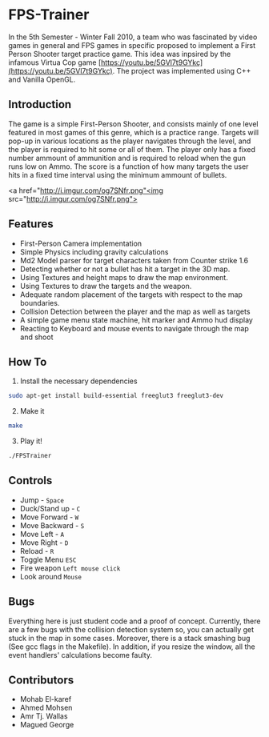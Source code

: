FPS-Trainer
===========

In the 5th Semester - Winter Fall 2010, a team who was fascinated by video games in general and FPS games in specific proposed to implement a First Person Shooter target practice game. This idea was inpsired by the infamous Virtua Cop game [https://youtu.be/5GVl7t9GYkc](https://youtu.be/5GVl7t9GYkc). The project was implemented using C++ and Vanilla OpenGL.

Introduction
------------
The game is a simple First-Person Shooter, and consists mainly of one level featured in most games of this genre, which is a practice range. Targets will pop-up in various locations as the player navigates through the level, and the player is required to hit some or all of them. The player only has a fixed number ammount of ammunition and is required to reload when the gun runs low on Ammo. The score is a function of how many targets the user hits in a fixed time interval using the minimum ammount of bullets.


<a href="http://i.imgur.com/og7SNfr.png"<img src="http://i.imgur.com/og7SNfr.png"></img></a>


Features
--------
* First-Person Camera implementation
* Simple Physics including gravity calculations
* Md2 Model parser for target characters taken from Counter strike 1.6
* Detecting whether or not a bullet has hit a target in the 3D map.
* Using Textures and height maps to draw the map environment.
* Using Textures to draw the targets and the weapon.
* Adequate random placement of the targets with respect to the map boundaries.
* Collision Detection between the player and the map as well as targets
* A simple game menu state machine, hit marker and Ammo hud display
* Reacting to Keyboard and mouse events to navigate through the map and shoot

How To
------
1. Install the necessary dependencies

  ```bash
  sudo apt-get install build-essential freeglut3 freeglut3-dev
  ```
  
2. Make it

  ```bash
  make
  ```
  
3. Play it!

  ```bash
  ./FPSTrainer
  ```

Controls
--------
* Jump - `Space`
* Duck/Stand up - `C`
* Move Forward - `W`
* Move Backward - `S`
* Move Left - `A`
* Move Right - `D`
* Reload - `R`
* Toggle Menu `ESC`
* Fire weapon `Left mouse click`
* Look around `Mouse`


Bugs
----
Everything here is just student code and a proof of concept. Currently, there are a few bugs with the collision detection system so, you can actually get stuck in the map in some cases. Moreover, there is a stack smashing bug (See gcc flags in the Makefile). In addition, if you resize the window, all the event handlers' calculations become faulty.
 

Contributors
------------
* Mohab El-karef
* Ahmed Mohsen
* Amr Tj. Wallas
* Magued George
